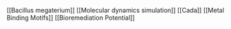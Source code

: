 [[Bacillus megaterium]]
[[Molecular dynamics simulation]]
[[Cada]]
[[Metal Binding Motifs]]
[[Bioremediation Potential]]
